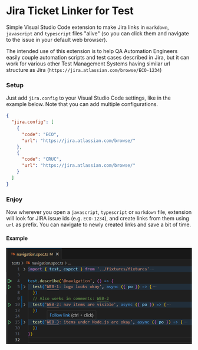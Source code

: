 # Jira Ticket Linker for Test

Simple Visual Studio Code extension to make Jira links in `markdown`, `javascript` and `typescript` files "alive" (so you can click them and navigate to the issue in your default web browser). 

The intended use of this extension is to help QA Automation Engineers easily couple automation scripts and test cases described in Jira, but it can work for various other Test Management Systems having similar url structure as Jira (`https://jira.atlassian.com/browse/ECO-1234`)

### Setup
Just add `jira.config` to your Visual Studio Code settings, like in the example below. Note that you can add multiple configurations.
```json
{
  "jira.config": [
    {
      "code": "ECO",
      "url": "https://jira.atlassian.com/browse/"
    },
    {
      "code": "CRUC",
      "url": "https://jira.atlassian.com/browse/"
    }
  ]
}
```

### Enjoy
Now wherever you open a `javascript`, `typescript` or `markdown` file, extension will look for JIRA issue ids (e.g. `ECO-1234`), and create links from them using `url` as prefix. You can navigate to newly created links and save a bit of time.

#### Example
![image](img/example_ts.png)

